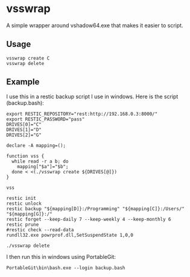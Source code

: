 vsswrap
=======

A simple wrapper around vshadow64.exe that makes it easier to script.

## Usage

```
vsswrap create C
vsswrap delete
```

## Example

I use this in a restic backup script I use in windows. Here is the script (backup.bash):

```
export RESTIC_REPOSITORY="rest:http://192.168.0.3:8000/"
export RESTIC_PASSWORD="pass"
DRIVES[0]="C"
DRIVES[1]="D"
DRIVES[2]="G"

declare -A mapping=(); 

function vss {  
  while read -r a b; do 
    mapping["$a"]="$b"; 
  done < <(./vsswrap create ${DRIVES[@]})
}

vss

restic init
restic unlock
restic backup "${mapping[D]}:/Programming" "${mapping[C]}:/Users/" "${mapping[G]}:/"
restic forget --keep-daily 7 --keep-weekly 4 --keep-monthly 6
restic prune
#restic check --read-data
rundll32.exe powrprof.dll,SetSuspendState 1,0,0

./vsswrap delete
```

I then run this in windows using PortableGit:

```
PortableGit\bin\bash.exe --login backup.bash
```